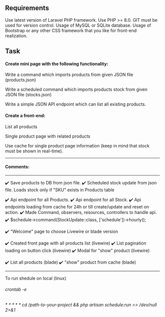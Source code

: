

## Requirements
Use latest version of Laravel PHP framework.
Use PHP >= 8.0.
GIT must be used for version control.
Usage of MySQL or SQLite database.
Usage of Bootstrap or any other CSS framework that you like for front-end
realization.

## Task

#### Create mini page with the following functionality:

Write a command which imports products from given JSON file (products.json)

Write a scheduled command which imports products stock from given JSON file (stocks.json)

Write a simple JSON API endpoint which can list all existing products.

#### Create a front-end:
List all products

Single product page with related products

Use cache for single product page information (keep in mind that stock must be shown in real-time).

----------------------------
#### Comments:
----------------------------
:heavy_check_mark: Save products to DB from json file.
:heavy_check_mark: Scheduled stock update from json file. 
        Loads stock only if "SKU" exists in Products table

:heavy_check_mark: Api endpoint for all Products.
:heavy_check_mark: Api endpoint for all Stock.
:heavy_check_mark: Api endpoints loading from cache for 24h or till create/update and reset on action.
:heavy_check_mark: Made Command, observers, resources, controllers to handle api. 
:heavy_check_mark: $schedule->command(StockUpdate::class, ['schedule'])->hourly();

:heavy_check_mark: "Welcome" page to choose Livewire or blade version

:heavy_check_mark: Created front page with all products list (livewire)
:heavy_check_mark: List pagination loading on button click (livewire)
:heavy_check_mark: Modal for "show" product (livewire)

:heavy_check_mark: List all products (blade)
:heavy_check_mark: "show" product from cache (blade)


-----------------------
To run shedule on local (linux)
###### crontab -e 
###### * * * * * cd /path-to-your-project && php artisan schedule:run >> /dev/null 2>&1

